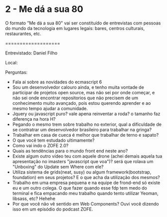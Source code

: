 # 2 - Me dá a sua 80

O formato "Me dá a sua 80" vai ser constituído de entrevistas com pessoas do mundo da tecnologia em lugares legais: bares, centros culturais, restaurantes, etc.

===================

Entrevistado: Daniel Filho 

Local:

Perguntas:

- Fala ai sobre as novidades do ecmascript 6
- Sou um desenvolvedor calouro ainda, e tenho muita vontade de participar de projetos open source, mas não sei por onde começar, e não sei onde encontrar repositorios que não precisem de um conhecimento muito avançado, pois estou querendo aprender e ao mesmo tempo ajudar a comunidade.
- Jquery ou javascript puro? vale apena reinventar a roda? o tamanho faz diferença na hora H?
- Pegando o mesmo trem sobre trabalho no exterior, qual a dificuldade de se contratrar um desenvolvedor brasileiro para trabalhar na gringa?
- Trabalhar em casa de cueca é melhor que trabalhar de terno e sapato?
- O que você tem estudado ultimamente?
- Como vai indo o ZOFE 2.0?
- Quais as tendências para o mundo front end neste ano?
- Existe algum outro vídeo teu com aquele drone (achei demais aquela tua apresentação no imasters "javascript que voa")? será que rolava um "Unboxing" do Update sem Where com ele?
- Utiliza sistema de grids(neat, susy) ou algum framework(bootstrap, foundation) em seus projetos? E o que acha da utilização dos mesmos?
- Trabalho em uma empresa pequena e na equipe de frond-end só existe eu e um outro colega. O que fazer quando esse fdp tem medo do terminal e fica empacando meu trabalho quando tento utilizar Yeoman, libsass, etc? Hehehe
- Por que você não vê sentido em Web Components? Ouvi você dizendo isso em um episódio do podcast ZOFE.
